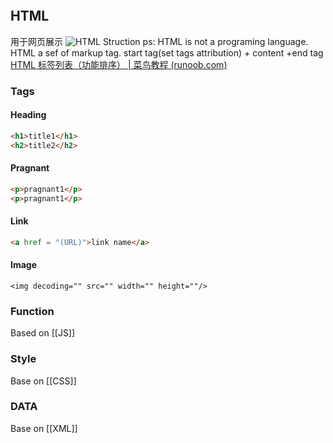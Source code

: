```toc
```

## HTML
用于网页展示
![HTML Struction](https://www.runoob.com/wp-content/uploads/2013/06/02A7DD95-22B4-4FB9-B994-DDB5393F7F03.jpg)
ps: HTML is not a programing language. HTML a sef of markup tag.
start tag(set tags attribution) + content +end tag
[HTML 标签列表（功能排序） | 菜鸟教程 (runoob.com)](https://www.runoob.com/tags/ref-byfunc.html)
### Tags
#### Heading
```html
<h1>title1</h1>
<h2>title2</h2>
```
#### Pragnant
```html
<p>pragnant1</p>
<p>pragnant1</p>
```
#### Link
```html
<a href = "(URL)">link name</a>
```
#### Image
```
<img decoding="" src="" width="" height=""/>
```

### Function
Based on [[JS]]

### Style
Base on [[CSS]]

### DATA
Base on [[XML]]
